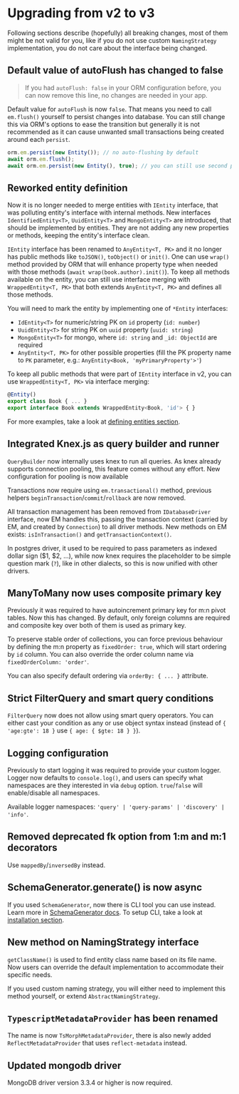 ---
---

# Upgrading from v2 to v3

Following sections describe (hopefully) all breaking changes, most of them might be not valid 
for you, like if you do not use custom `NamingStrategy` implementation, you do not care about
the interface being changed.

## Default value of autoFlush has changed to false

> If you had `autoFlush: false` in your ORM configuration before, you can now remove 
> this line, no changes are needed in your app. 

Default value for `autoFlush` is now `false`. That means you need to call 
`em.flush()` yourself to persist changes into database. You can still change this via ORM's
options to ease the transition but generally it is not recommended as it can cause unwanted
small transactions being created around each `persist`. 

```typescript
orm.em.persist(new Entity()); // no auto-flushing by default
await orm.em.flush();
await orm.em.persist(new Entity(), true); // you can still use second parameter to auto-flush
```

## Reworked entity definition

Now it is no longer needed to merge entities with `IEntity` interface, that was polluting entity's 
interface with internal methods. New interfaces `IdentifiedEntity<T>`, `UuidEntity<T>` and `MongoEntity<T>` 
are introduced, that should be implemented by entities. They are not adding any new properties or methods, 
keeping the entity's interface clean.

`IEntity` interface has been renamed to `AnyEntity<T, PK>` and it no longer has public methods 
like `toJSON()`, `toObject()` or `init()`. One can use `wrap()` method provided by ORM that
will enhance property type when needed with those methods (`await wrap(book.author).init()`). 
To keep all methods available on the entity, you can still use interface merging with 
`WrappedEntity<T, PK>` that both extends `AnyEntity<T, PK>` and defines all those methods.

You will need to mark the entity by implementing one of `*Entity` interfaces:

- `IdEntity<T>` for numeric/string PK on `id` property (`id: number`)
- `UuidEntity<T>` for string PK on `uuid` property (`uuid: string`)
- `MongoEntity<T>` for mongo, where `id: string` and `_id: ObjectId` are required
- `AnyEntity<T, PK>` for other possible properties (fill the PK property name to `PK` 
parameter, e.g.: `AnyEntity<Book, 'myPrimaryProperty'>'`)

To keep all public methods that were part of `IEntity` interface in v2, you can use 
`WrappedEntity<T, PK>` via interface merging:

```typescript
@Entity()
export class Book { ... }
export interface Book extends WrappedEntity<Book, 'id'> { }
```

For more examples, take a look at [defining entities section](defining-entities.md).

## Integrated Knex.js as query builder and runner

`QueryBuilder` now internally uses knex to run all queries. As knex already supports connection 
pooling, this feature comes without any effort. New configuration for pooling is now available

Transactions now require using `em.transactional()` method, previous helpers 
`beginTransaction`/`commit`/`rollback` are now removed.

All transaction management has been removed from `IDatabaseDriver` interface, now EM handles 
this, passing the transaction context (carried by EM, and created by `Connection`) to all 
driver methods. New methods on EM exists: `isInTransaction()` and `getTransactionContext()`.

In postgres driver, it used to be required to pass parameters as indexed dollar sign 
($1, $2, ...), while now knex requires the placeholder to be simple question mark (`?`), 
like in other dialects, so this is now unified with other drivers.

## ManyToMany now uses composite primary key

Previously it was required to have autoincrement primary key for m:n pivot tables. Now this 
has changed. By default, only foreign columns are required and composite key over both of them
is used as primary key.

To preserve stable order of collections, you can force previous behaviour by defining the 
m:n property as `fixedOrder: true`, which will start ordering by `id` column. You can also 
override the order column name via `fixedOrderColumn: 'order'`. 

You can also specify default ordering via `orderBy: { ... }` attribute.

## Strict FilterQuery and smart query conditions

`FilterQuery` now does not allow using smart query operators. You can either cast your condition 
as any or use object syntax instead (instead of `{ 'age:gte': 18 }` use `{ age: { $gte: 18 } }`).

## Logging configuration

Previously to start logging it was required to provide your custom logger. Logger now defaults 
to `console.log()`, and users can specify what namespaces are they interested in via `debug` 
option. `true`/`false` will enable/disable all namespaces.

Available logger namespaces: `'query' | 'query-params' | 'discovery' | 'info'`.

## Removed deprecated fk option from 1:m and m:1 decorators 

Use `mappedBy`/`inversedBy` instead.

## SchemaGenerator.generate() is now async

If you used `SchemaGenerator`, now there is CLI tool you can use instead. Learn more 
in [SchemaGenerator docs](schema-generator.md). To setup CLI, take a look at 
[installation section](installation.md).

## New method on NamingStrategy interface

`getClassName()` is used to find entity class name based on its file name. Now users can 
override the default implementation to accommodate their specific needs.

If you used custom naming strategy, you will either need to implement this method yourself, 
or extend `AbstractNamingStrategy`.

## `TypescriptMetadataProvider` has been renamed

The name is now `TsMorphMetadataProvider`, there is also newly added `ReflectMetadataProvider`
that uses `reflect-metadata` instead.

## Updated mongodb driver

MongoDB driver version 3.3.4 or higher is now required.
